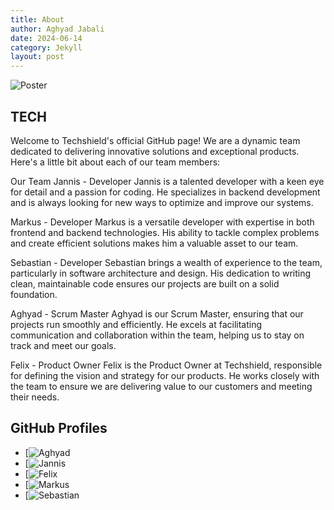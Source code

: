 ```yaml
---
title: About
author: Aghyad Jabali
date: 2024-06-14
category: Jekyll
layout: post
---
```


![Poster](assets/gitbook/images/Gr.jpeg)



## TECH


Welcome to Techshield's official GitHub page! We are a dynamic team dedicated to delivering innovative solutions and exceptional products. Here's a little bit about each of our team members:

Our Team
Jannis - Developer
Jannis is a talented developer with a keen eye for detail and a passion for coding. He specializes in backend development and is always looking for new ways to optimize and improve our systems.

Markus - Developer
Markus is a versatile developer with expertise in both frontend and backend technologies. His ability to tackle complex problems and create efficient solutions makes him a valuable asset to our team.

Sebastian - Developer
Sebastian brings a wealth of experience to the team, particularly in software architecture and design. His dedication to writing clean, maintainable code ensures our projects are built on a solid foundation.

Aghyad - Scrum Master
Aghyad is our Scrum Master, ensuring that our projects run smoothly and efficiently. He excels at facilitating communication and collaboration within the team, helping us to stay on track and meet our goals.

Felix - Product Owner
Felix is the Product Owner at Techshield, responsible for defining the vision and strategy for our products. He works closely with the team to ensure we are delivering value to our customers and meeting their needs.


## GitHub Profiles

- [![Aghyad](https://github.com/OnkelDe)
- [![Jannis](https://github.com/yenkkes)
- [![Felix]()
- [![Markus](https://github.com/markus-gruppe-e)
- [![Sebastian](https://github.com/Eisberch)









